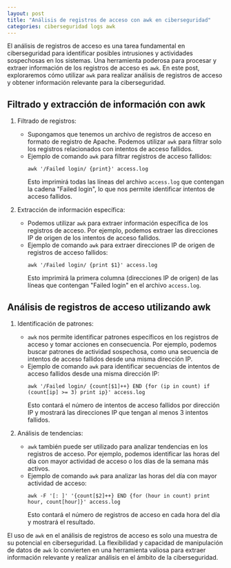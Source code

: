```yaml
---
layout: post
title: "Análisis de registros de acceso con awk en ciberseguridad"
categories: ciberseguridad logs awk
---
```


El análisis de registros de acceso es una tarea fundamental en ciberseguridad para identificar posibles intrusiones y actividades sospechosas en los sistemas. Una herramienta poderosa para procesar y extraer información de los registros de acceso es `awk`. En este post, exploraremos cómo utilizar `awk` para realizar análisis de registros de acceso y obtener información relevante para la ciberseguridad.

## Filtrado y extracción de información con awk

1. Filtrado de registros:
   - Supongamos que tenemos un archivo de registros de acceso en formato de registro de Apache. Podemos utilizar `awk` para filtrar solo los registros relacionados con intentos de acceso fallidos.
   - Ejemplo de comando `awk` para filtrar registros de acceso fallidos:
     ```
     awk '/Failed login/ {print}' access.log
     ```
     Esto imprimirá todas las líneas del archivo `access.log` que contengan la cadena "Failed login", lo que nos permite identificar intentos de acceso fallidos.

2. Extracción de información específica:
   - Podemos utilizar `awk` para extraer información específica de los registros de acceso. Por ejemplo, podemos extraer las direcciones IP de origen de los intentos de acceso fallidos.
   - Ejemplo de comando `awk` para extraer direcciones IP de origen de registros de acceso fallidos:
     ```
     awk '/Failed login/ {print $1}' access.log
     ```
     Esto imprimirá la primera columna (direcciones IP de origen) de las líneas que contengan "Failed login" en el archivo `access.log`.

## Análisis de registros de acceso utilizando awk

1. Identificación de patrones:
   - `awk` nos permite identificar patrones específicos en los registros de acceso y tomar acciones en consecuencia. Por ejemplo, podemos buscar patrones de actividad sospechosa, como una secuencia de intentos de acceso fallidos desde una misma dirección IP.
   - Ejemplo de comando `awk` para identificar secuencias de intentos de acceso fallidos desde una misma dirección IP:
     ```
     awk '/Failed login/ {count[$1]++} END {for (ip in count) if (count[ip] >= 3) print ip}' access.log
     ```
     Esto contará el número de intentos de acceso fallidos por dirección IP y mostrará las direcciones IP que tengan al menos 3 intentos fallidos.

2. Análisis de tendencias:
   - `awk` también puede ser utilizado para analizar tendencias en los registros de acceso. Por ejemplo, podemos identificar las horas del día con mayor actividad de acceso o los días de la semana más activos.
   - Ejemplo de comando `awk` para analizar las horas del día con mayor actividad de acceso:
     ```
     awk -F '[: ]' '{count[$2]++} END {for (hour in count) print hour, count[hour]}' access.log
     ```
     Esto contará el número de registros de acceso en cada hora del día y mostrará el resultado.

El uso de `awk` en el análisis de registros de acceso es solo una muestra de su potencial en ciberseguridad. La flexibilidad y capacidad de manipulación de datos de `awk` lo convierten en una herramienta valiosa para extraer información relevante y realizar análisis en el ámbito de la ciberseguridad.
